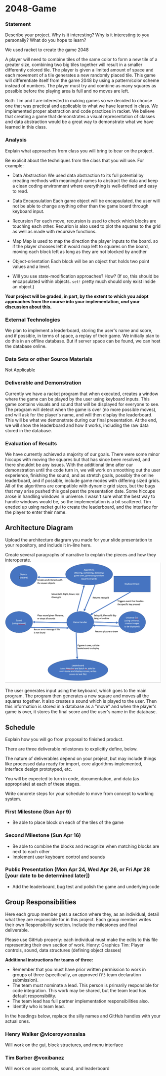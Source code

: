 # 2048-Game


### Statement
Describe your project. Why is it interesting? Why is it interesting to you personally? What do you hope to learn? 

We used racket to create the game 2048

A player will need to combine tiles of the same color to form a new tile of a greater size, combining two big tiles together will result in a smaller differently colored tile.
The player is given a limited amount of space and each movement of a tile generates a new randomly placed tile. This game will differentiate itself from the game 2048 by using a pattern/color scheme instead of numbers.
The player must try and combine as many squares as possible before the playing area is full and no moves are left.

Both Tim and I are interested in making games so we decided to choose one that was practical and applicable to what we have learned in class. We implemented proper abstraction and code practices in racket. We believe that creating a game that demonstrates a visual representation of classes and data abstraction would be a great way to demonstrate what we have learned in this class.

### Analysis
Explain what approaches from class you will bring to bear on the project.

Be explicit about the techniques from the class that you will use. For example:

- Data Abstraction
We used data abstraction to its full potential by creating methods with meaningful names to abstract the data and keep a clean coding environment where everything is well-defined and easy to read.

- Data Encapsulation
Each game object will be encapsulated, the user will not be able to change anything other than the game board through keyboard input.

- Recursion
For each move, recursion is used to check which blocks are touching each other. Recurion is also used to plot the squares to the grid as well as made with recursive functions. 

- Map
Map is used to map the direction the player inputs to the board. so if the player chooses left it would map left to squares on the board, moving each block left as long as they are not blocked by another
- Object-orientation
Each block will be an object that holds two point values and a level.

- Will you use state-modification approaches? How? (If so, this should be encapsulated within objects. `set!` pretty much should only exist inside an object.)


**Your project will be graded, in part, by the extent to which you adopt approaches from the course into your implementation, _and_ your discussion about this.**

### External Technologies
We plan to implement a leaderboard, storing the user's name and score, and if possible, in terms of space, a replay of their game. We initially plan to do this in an offline database. But if server space can be found, we can host the database online.

### Data Sets or other Source Materials
Not Applicable

### Deliverable and Demonstration
Currently we have a racket program that when executed, creates a window where the game can be played by the user using keyboard inputs. This game contains visuals and sound that will be displayed for everyone to see. The program will detect when the game is over (no more possible moves), and will ask for the player's name, and will then display the leaderboard. This will be what we demonstrate during our final presentation.
At the end, we will show the leaderboard and how it works, including the raw data stored in the database.

### Evaluation of Results
We have currently achieved a majority of our goals. There were some minor hiccups with moving the squares but that has since been resolved, and there shouldnt be any issues. With the additional time after our demonstration until the code turn in, we will work on smoothing out the user experience, finishing the sound, and as stretch goals, possibly the online leaderboard, and if possible, include game modes with differing sized grids. All of the algorithms are compatible with dynamic grid sizes, but the bugs that may arise pushed this goal past the presentation date.
Some hiccups arose in handling windows in universe. I wasn't sure what the best way to handle windows would be, so the implementation is a bit scattered. Tim eneded up using racket gui to create the leaderboard, and the interface for the player to enter their name.

## Architecture Diagram
Upload the architecture diagram you made for your slide presentation to your repository, and include it in-line here.

Create several paragraphs of narrative to explain the pieces and how they interoperate.
![image](/Presentation%20Architecture%20Diag.png?raw=true "Diagram")

The user generates input using the keyboard, which goes to the main program. The program then generates a new square and moves all the squares together. It also creates a sound which is played to the user. Then this information is stored in a database as a "move" and when the player's game is over, it stores the final score and the user's name in the database.
## Schedule
Explain how you will go from proposal to finished product. 

There are three deliverable milestones to explicitly define, below.

The nature of deliverables depend on your project, but may include things like processed data ready for import, core algorithms implemented, interface design prototyped, etc. 

You will be expected to turn in code, documentation, and data (as appropriate) at each of these stages.

Write concrete steps for your schedule to move from concept to working system. 

### First Milestone (Sun Apr 9)
- Be able to place block on each of the tiles of the game 

### Second Milestone (Sun Apr 16)
- Be able to combine the blocks and recognize when matching blocks are next to each other 
- Implement user keyboard control and sounds

### Public Presentation (Mon Apr 24, Wed Apr 26, or Fri Apr 28 [your date to be determined later])
- Add the leaderboard, bug test and polish the game and underlying code

## Group Responsibilities
Here each group member gets a section where they, as an individual, detail what they are responsible for in this project. Each group member writes their own Responsibility section. Include the milestones and final deliverable.

Please use GitHub properly: each individual must make the edits to this file representing their own section of work.
Henry: Graphics
Tim: Player controls, sound, data structures (defining object classes)

**Additional instructions for teams of three:** 
* Remember that you must have prior written permission to work in groups of three (specifically, an approved `FP3` team declaration submission).
* The team must nominate a lead. This person is primarily responsible for code integration. This work may be shared, but the team lead has default responsibility.
* The team lead has full partner implementation responsibilities also.
* Identify who is team lead.

In the headings below, replace the silly names and GitHub handles with your actual ones.

### Henry Walker @viceroyvonsalsa
Will work on the gui, block structures, and menu interface

### Tim Barber @voxibanez
Will work on user controls, sound, and leaderboard
